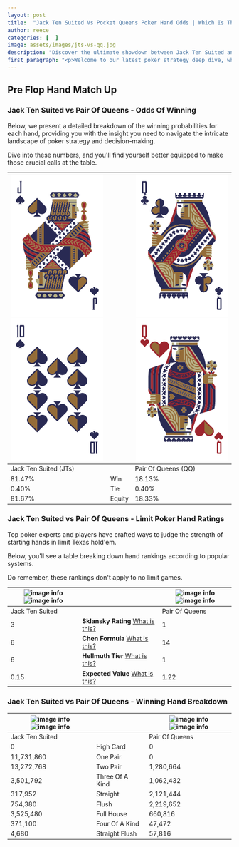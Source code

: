 ```yaml
---
layout: post
title:  "Jack Ten Suited Vs Pocket Queens Poker Hand Odds | Which Is The Better Hand In Poker? A Complete Guide"
author: reece
categories: [  ]
image: assets/images/jts-vs-qq.jpg
description: "Discover the ultimate showdown between Jack Ten Suited and Pair Of Queens in poker! Uncover the odds, strategies, and scenarios where one hand triumphs over the other. Get ready to up your poker game with this thrilling analysis."
first_paragraph: "<p>Welcome to our latest poker strategy deep dive, where we're pitting two distinct hands against each other in a high-stakes showdown: Jack Ten Suited vs Pair Of Queens.</p><p>In the dynamic world of poker, every decision counts, and knowing which hand holds the upper hand is key to your success at the table.</p><p>In this article, we'll dissect these two hands, explore the scenarios where one dominates the other, and equip you with the knowledge to make strategic choices that can tip the odds in your favor.</p><p>Get ready to unravel the intriguing dynamics of these poker hands and elevate your game to new heights.</p>"
---
```




[comment]: # (sp0)

## Pre Flop Hand Match Up

<div class="table hand-ratings" markdown="1"> 



### Jack Ten Suited vs Pair Of Queens - Odds Of Winning

Below, we present a detailed breakdown of the winning probabilities for each hand, providing you with the insight you need to navigate the intricate landscape of poker strategy and decision-making. 

Dive into these numbers, and you'll find yourself better equipped to make those crucial calls at the table.


    
| ![image info](assets/images/hand1/j.png) ![image info](assets/images/hand1/t.png) |  | ![image info](assets/images/hand2/q.png) ![image info](assets/images/hand2/qo.png) |
| -------- | -------- | -------- |
| Jack Ten Suited (JTs) |  | Pair Of Queens (QQ) |
| 81.47% | Win | 18.13% |
| 0.40% | Tie | 0.40% |
| 81.67% | Equity | 18.33% |




[comment]: # (sp1)



### Jack Ten Suited vs Pair Of Queens - Limit Poker Hand Ratings

Top poker experts and players have crafted ways to judge the strength of starting hands in limit Texas hold'em. 

Below, you'll see a table breaking down hand rankings according to popular systems. 

Do remember, these rankings don't apply to no limit games.


    
| ![image info](https://www.riverpairs.com/assets/images/hand1/j.png) ![image info](https://www.riverpairs.com/assets/images/hand1/t.png) |  | ![image info](https://www.riverpairs.com/assets/images/hand2/q.png) ![image info](https://www.riverpairs.com/assets/images/hand2/qo.png) |
| -------- | -------- | -------- |
| Jack Ten Suited |  | Pair Of Queens |
| 3 | **Sklansky Rating** [What is this?](/sklansky-rating-explained) | 1 |
| 6 | **Chen Formula** [What is this?](/chen-formula-explained) | 14 |
| 6 | **Hellmuth Tier** [What is this?](/Hellmuth-tier-explained) | 1 |
| 0.15 | **Expected Value** [What is this?](/expected-value-explained) | 1.22 |




[comment]: # (sp2)



### Jack Ten Suited vs Pair Of Queens - Winning Hand Breakdown


    
| ![image info](https://www.riverpairs.com/assets/images/hand1/j.png) ![image info](https://www.riverpairs.com/assets/images/hand1/t.png) |  | ![image info](https://www.riverpairs.com/assets/images/hand2/q.png) ![image info](https://www.riverpairs.com/assets/images/hand2/qo.png) |
| -------- | -------- | -------- |
| Jack Ten Suited |  | Pair Of Queens |
| 0 | High Card | 0 |
| 11,731,860 | One Pair | 0 |
| 13,272,768 | Two Pair | 1,280,664 |
| 3,501,792 | Three Of A Kind | 1,062,432 |
| 317,952 | Straight | 2,121,444 |
| 754,380 | Flush | 2,219,652 |
| 3,525,480 | Full House | 660,816 |
| 371,100 | Four Of A Kind | 47,472 |
| 4,680 | Straight Flush | 57,816 |




[comment]: # (sp3)



</div>

[comment]: # (sp4)



[comment]: # (sp5)

